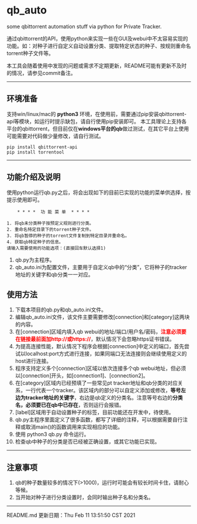 # qb_auto
some qbittorrent automation stuff via python for Private Tracker.

通过qbittorrent的API，使用python来实现一些在GUI及webui中不太容易实现的功能。如：对种子进行自定义自动设置分类、提取特定状态的种子、按规则重命名torrent种子文件等。

本工具会随着使用中发现的问题或需求不定期更新，README可能有更新不及时的情况，请参见commit备注。

---

## 环境准备
支持win/linux/mac的 **python3** 环境，在使用前，需要通过pip安装qbittorrent-api等模块，如运行时提示缺包，请自行使用pip安装即可。
本工具理论上支持各平台的qbittorrent，但目前仅在**windows平台的qb**做过测试，在其它平台上使用可能需要对代码做少量修改，请自行测试。
```
pip install qbittorrent-api
pip install torrentool
```

---

## 功能介绍及说明
使用python运行qb.py之后，将会出现如下的目前已实现的功能的菜单供选择，按提示使用即可。

```
    * * * *  功 能 菜 单  * * * *

1. 将qb未分类种子按预定义规则进行分类。
2. 重命名特定目录下的torrent种子文件。
3. 将qb暂停的种子的torrent文件复制到特定目录并重命名。
4. 获取qb特定种子的信息。
请输入需要使用的功能选项：(直接回车默认选择1)

```

1. qb.py为主程序。
2. qb_auto.ini为配置文件，主要用于自定义qb中的“分类”，它将种子的tracker地址的关键字和qb分类一一对应。


## 使用方法
1. 下载本项目的qb.py和qb_auto.ini文件。
2. 编辑qb_auto.ini文件，该文件主要需要修改[connection]和[category]这两块的内容。
3. 在[connection]区域内填入qb webui的地址/端口/用户名/密码，<font color=red>**注意必须要在链接最前面加http://或https://**</font>，默认情况下会忽略https证书错误。
4. 为提高连接性能，默认情况下程序会根据[connection]中定义的端口，首先尝试以localhost:port方式进行连接，如果同端口无法连接则会继续使用定义的host进行连接。
5. 程序支持定义多个[connection]区域以依次连接多个qb webui地址，但必须以[connection]开头，如[connection1]、[connection2]。
6. 在[category]区域内已经预填了一些常见pt tracker地址和qb分类的对应关系，一行代表一个tracker。该区域内的部分可以自定义添加或修改，**等号左边为tracker地址的关键字**，右边是qb定义的分类名。注意等号右边的**分类名，必须要已在qb中已存在**，否则运行会报错。
7. [label]区域用于自动设置种子的标签，目前功能还在开发中，待使用。
8. qb.py主程序里面定义了很多函数，都写了详细的注释，可以根据需要自行注释或取消main()的函数调用来实现相应的功能。
9. 使用 python3 qb.py 命令运行。
10. 检查qb中种子的分类是否已经被正确设置，或其它功能已实现。


---

## 注意事项
1. qb的种子数量较多的情况下(>1000)，运行时可能会有较长时间卡住，请耐心等候。
2. 当开始对种子进行分类设置时，会同时输出种子名和分类名。


---

README.md 更新日期：Thu Feb 11 13:51:50 CST 2021
